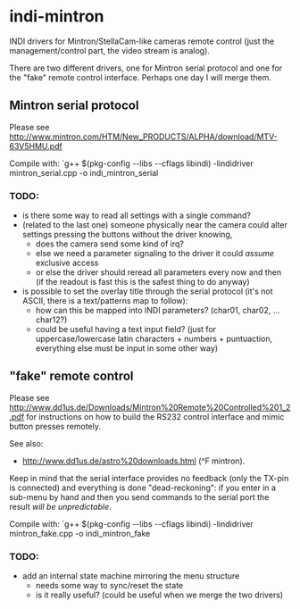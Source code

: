 # indi-mintron
INDI drivers for Mintron/StellaCam-like cameras remote control
(just the management/control part, the video stream is analog).

There are two different drivers, one for Mintron serial protocol and one for
the "fake" remote control interface. Perhaps one day I will merge them.

## Mintron serial protocol
Please see
http://www.mintron.com/HTM/New_PRODUCTS/ALPHA/download/MTV-63V5HMU.pdf

Compile with: `g++ $(pkg-config --libs --cflags libindi) -lindidriver mintron_serial.cpp -o indi_mintron_serial

### TODO:
- is there some way to read all settings with a single command?
- (related to the last one) someone physically near the camera could alter
  settings pressing the buttons without the driver knowing,
  - does the camera send some kind of irq?
  - else we need a parameter signaling to the driver it could *assume*
    exclusive access
  - or else the driver should reread all parameters every now and then (if the
    readout is fast this is the safest thing to do anyway)
- is possible to set the overlay title through the serial protocol (it's not
  ASCII, there is a text/patterns map to follow):
  - how can this be mapped into INDI parameters? (char01, char02, ... char12?)
  - could be useful having a text input field? (just for uppercase/lowercase
    latin characters + numbers + puntuaction, everything else must be input in
    some other way)


## "fake" remote control
Please see
http://www.dd1us.de/Downloads/Mintron%20Remote%20Controlled%201_2.pdf for
instructions on how to build the RS232 control interface and mimic button
presses remotely.

See also:
- http://www.dd1us.de/astro%20downloads.html (^F mintron).

Keep in mind that the serial interface provides no feedback (only the TX-pin
is connected) and everything is done "dead-reckoning": if you enter in a
sub-menu by hand and then you send commands to the serial port the result
*will be unpredictable*.

Compile with: `g++ $(pkg-config --libs --cflags libindi) -lindidriver mintron_fake.cpp -o indi_mintron_fake

### TODO:
- add an internal state machine mirroring the menu structure
  - needs some way to sync/reset the state
  - is it really useful? (could be useful when we merge the two drivers)
